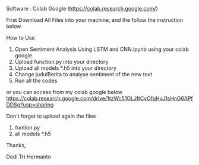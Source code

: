 Software  : Colab Google (https://colab.research.google.com/)

First Download All Files into your machine, and the follow the instruction below

How to Use
1. Open Sentiment Analysis Using LSTM and CNN.ipynb using your colab google 
2. Upload function.py into your directory
3. Upload all models *.h5 into your directory
4. Change judulBerita to analyse sentiment of the new text
5. Run all the codes


or you can access from my colab google below
https://colab.research.google.com/drive/1tzWc51OLJftCvOfqHvJ1sHnG6APfDDSg?usp=sharing

Don't forget to upload again the files 
1. funtion.py
2. all models *.h5

Thanks,

Dedi Tri Hermanto
